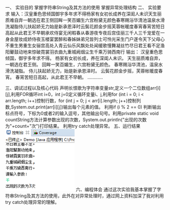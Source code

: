 一、	实验目的
掌握字符串String及其方法的使用
掌握异常处理结构
二、	实验要求
输入：汉皇重色思倾国御宇多年求不得杨家有女初长成养在深闺人未识天生丽质难自弃一朝选在君王侧回眸一笑百媚生六宫粉黛无颜色春寒赐浴华清池温泉水滑洗凝脂侍儿扶起娇无力始是新承恩泽时云鬓花颜金步摇芙蓉帐暖度春宵春宵苦短日高起从此君王不早朝承欢侍宴无闲暇春从春游夜专夜后宫佳丽三千人三千宠爱在一身金屋妆成娇侍夜玉楼宴罢醉和春姊妹弟兄皆列士可怜光采生门户遂令天下父母心不重生男重生女骊宫高处入青云仙乐风飘处处闻缓歌慢舞凝丝竹尽日君王看不足渔阳鼙鼓动地来惊破霓裳羽衣曲九重城阙烟尘生千乘万骑西南行
输出：
汉皇重色思倾国，御宇多年求不得。
杨家有女初长成，养在深闺人未识。
天生丽质难自弃，一朝选在君王侧。
回眸一笑百媚生，六宫粉黛无颜色。
春寒赐浴华清池，温泉水滑洗凝脂。
侍儿扶起娇无力，始是新承恩泽时。
云鬓花颜金步摇，芙蓉帐暖度春宵。
春宵苦短日高起，从此君王不早朝。
…………

三、调试过程以及核心代码
声明长恨歌为字符串变量str,定义一个二位数组arr[i][j],利用FOR循环int i=0，int j=0定义循环变量i、j,利用for (int i = 0; i < arr.length; i++)控制行数，for (int j = 0; j < arr[i].length; j++)控制列数,System.out.print(arr[i][j])输出每个元素的值。
利用if (i % 2 == 0) 判断输出标点符号，下标为0或者2的输入逗号，其他输出句号。利用private static void countString方法计算参数出现的次数，System.out.println("出现的次数为"+count+"次")打印结果。
利用try catch处理异常。
五、运行结果
![image](https://github.com/GuiltyInori/sfs/blob/master/result.png)
六、编程体会
通过这次实验我基本掌握了字符串String及其方法的使用，此外在对异常处理时，通过网上资料加深了我对利用try catch处理异常的理解。
